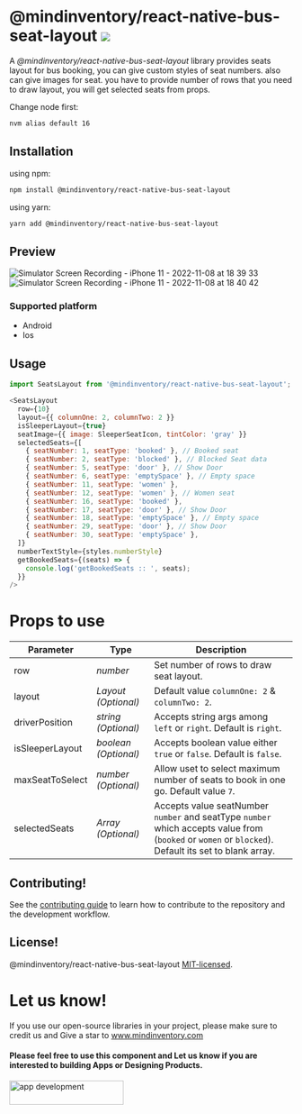 # @mindinventory/react-native-bus-seat-layout [![](https://img.shields.io/npm/v/@mindinventory/react-native-tab-bar-interaction.svg)](https://www.npmjs.com/package/@mindinventory/react-native-tab-bar-interaction)

A <i>@mindinventory/react-native-bus-seat-layout</i> library provides seats layout for bus booking, you can give custom styles of seat numbers. also can give images for seat. you have to provide number of rows that you need to draw layout, you will get selected seats from props.

Change node first:

```sh
nvm alias default 16
```

## Installation

using npm:

```sh
npm install @mindinventory/react-native-bus-seat-layout
```

using yarn:

```sh
yarn add @mindinventory/react-native-bus-seat-layout
```

## Preview

![Simulator Screen Recording - iPhone 11 - 2022-11-08 at 18 39 33](https://user-images.githubusercontent.com/82019401/200575512-eb7f94ed-43cf-4461-b209-836d3374fa6f.gif)
![Simulator Screen Recording - iPhone 11 - 2022-11-08 at 18 40 42](https://user-images.githubusercontent.com/82019401/200575530-1d4c6bf1-8d97-4cf6-8060-b640cc9486a7.gif)

### Supported platform

- Android
- Ios

## Usage

```js
import SeatsLayout from '@mindinventory/react-native-bus-seat-layout';
```

```js
<SeatsLayout
  row={10}
  layout={{ columnOne: 2, columnTwo: 2 }}
  isSleeperLayout={true}
  seatImage={{ image: SleeperSeatIcon, tintColor: 'gray' }}
  selectedSeats={[
    { seatNumber: 1, seatType: 'booked' }, // Booked seat
    { seatNumber: 2, seatType: 'blocked' }, // Blocked Seat data
    { seatNumber: 5, seatType: 'door' }, // Show Door
    { seatNumber: 6, seatType: 'emptySpace' }, // Empty space
    { seatNumber: 11, seatType: 'women' },
    { seatNumber: 12, seatType: 'women' }, // Women seat
    { seatNumber: 16, seatType: 'booked' },
    { seatNumber: 17, seatType: 'door' }, // Show Door
    { seatNumber: 18, seatType: 'emptySpace' }, // Empty space
    { seatNumber: 29, seatType: 'door' }, // Show Door
    { seatNumber: 30, seatType: 'emptySpace' },
  ]}
  numberTextStyle={styles.numberStyle}
  getBookedSeats={(seats) => {
    console.log('getBookedSeats :: ', seats);
  }}
/>
```

# Props to use

| Parameter       | Type                              | Description                                                                                                                                          |
| --------------- | --------------------------------- | ---------------------------------------------------------------------------------------------------------------------------------------------------- |
| row             | _number_                          | Set number of rows to draw seat layout.                                                                                                              |
| layout          | _Layout (Optional)_               | Default value `columnOne: 2` & `columnTwo: 2`.                                                                                                       |
| driverPosition  | _string (Optional)_               | Accepts string args among `left` or `right`. Default is `right`.                                                                                     |
| isSleeperLayout | _boolean (Optional)_              | Accepts boolean value either `true` or `false`. Default is `false`.                                                                                  |
| maxSeatToSelect | _number (Optional)_               | Allow uset to select maximum number of seats to book in one go. Default value `7`.                                                                   |
| selectedSeats   | _Array<SelectedSeats> (Optional)_ | Accepts value seatNumber `number` and seatType `number` which accepts value from (`booked` or `women` or `blocked`). Default its set to blank array. |

## Contributing!

See the [contributing guide](CONTRIBUTING.md) to learn how to contribute to the repository and the development workflow.

## License!

@mindinventory/react-native-bus-seat-layout [MIT-licensed](https://github.com/Mindinventory/react-native-bus-seat-layout/blob/main/LICENSE).

# Let us know!

If you use our open-source libraries in your project, please make sure to credit us and Give a star to www.mindinventory.com

<p><h4>Please feel free to use this component and Let us know if you are interested to building Apps or Designing Products.</h4>
<a href="https://www.mindinventory.com/contact-us.php?utm_source=gthb&utm_medium=repo&utm_campaign=react-native-bus-seat-layout" target="__blank">
<img src="https://github.com/Sammindinventory/MindInventory/blob/main/hirebutton.png" width="203" height="43"  alt="app development">
</a>
